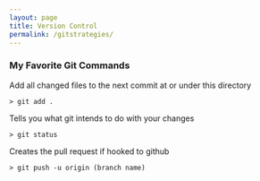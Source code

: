 ```yaml
---
layout: page
title: Version Control
permalink: /gitstrategies/
---
```


### My Favorite Git Commands

Add all changed files to the next commit at or under this directory
```
> git add .
```

Tells you what git intends to do with your changes
```
> git status
```

Creates the pull request if hooked to github
```
> git push -u origin (branch name)
```



